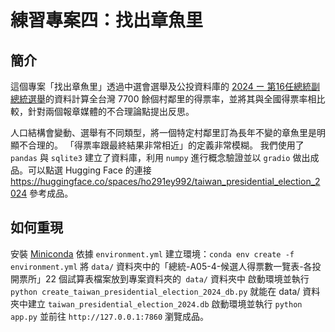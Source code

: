 # 練習專案四：找出章魚里

## 簡介
這個專案「找出章魚里」透過中選會選舉及公投資料庫的 [2024 ー 第16任總統副總統選舉](https://db.cec.gov.tw/ElecTable/Election/ElecTickets?dataType=tickets&typeId=ELC&subjectId=P0&legisId=00&themeId=4d83db17c1707e3defae5dc4d4e9c800&dataLevel=N&prvCode=00&cityCode=000&areaCode=00&deptCode=000&liCode=0000)的資料計算全台灣 7700 餘個村鄰里的得票率，並將其與全國得票率相比較，針對兩個報章媒體的不合理論點提出反思。

人口結構會變動、選舉有不同類型，將一個特定村鄰里訂為長年不變的章魚里是明顯不合理的。
「得票率跟最終結果非常相近」的定義非常模糊。
我們使用了 `pandas` 與 `sqlite3` 建立了資料庫，利用 `numpy` 進行概念驗證並以 `gradio` 做出成品。可以點選 Hugging Face 的連接 <https://huggingface.co/spaces/ho291ey992/taiwan_presidential_election_2024> 參考成品。

## 如何重現
安裝 [Miniconda](https://www.anaconda.com/docs/getting-started/miniconda/main)
依據 `environment.yml` 建立環境：`conda env create -f environment.yml`
將 `data/` 資料夾中的「總統-A05-4-候選人得票數一覽表-各投開票所」22 個試算表檔案放到專案資料夾的` data/` 資料夾中
啟動環境並執行 `python create_taiwan_presidential_election_2024_db.py` 就能在 data/ 資料夾中建立 `taiwan_presidential_election_2024.db`
啟動環境並執行 `python app.py` 並前往 `http://127.0.0.1:7860` 瀏覽成品。
